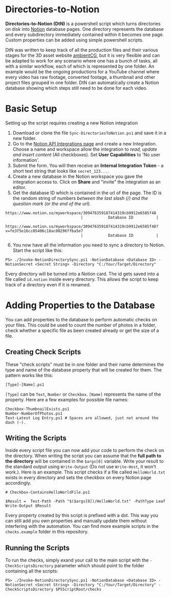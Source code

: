 # Directories-to-Notion
 
**Directories-to-Notion (DtN)** is a powershell script which turns directories on disk into [Notion](https://notion.so) database pages. One directory represents the database and every subdirectory immediately contained within it becomes one page. Custom properties can be added using simple powershell scripts.

DtN was written to keep track of all the production files and their various stages for the 3D asset website [ambientCG](https://ambientcg.com), but it is very flexible and can be adapted to work for any scenario where one has a bunch of tasks, all with a similar workflow, each of which is represented by one folder. 
An example would be the ongoing productions for a YouTube channel where every video has raw footage, converted footage, a thumbnail and other project files grouped in one folder. DtN can automatically create a Notion database showing which steps still need to be done for each video.

# Basic Setup
Setting up the script requires creating a new Notion integration
1. Download or clone the file `Sync-DirectoriesToNotion.ps1` and save it in a new folder.
2. Go to the [Notion API Integrations page](https://www.notion.so/my-integrations) and create a new Integration. 
Choose a name and workspace allow the integration to *read, update and insert content* (All checkboxes). Set **User Capabilities** to 'No user information'.
3. Submit the form. You will then receive an **Internal Integration Token** - a short text string that looks like `secret_123...`.
4. Create a new database in the Notion workspace you gave the integration access to. Click on **Share** and "invite" the integration as an editor.
5. Get the database ID which is contained in the url of the page. The ID is the random string of numbers *between the last slash (/) and the question mark (or the end of the url).*
```
https://www.notion.so/myworkspace/309476359187414319cb9912e6585f48
                                 |           Database ID          |

https://www.notion.so/myworkspace/309476359187414319cb9912e6585f48?v=fe3f5e16cc05406c18ac00296ffba5e7
                                 |           Database ID          |
```
6. You now have all the information you need to sync a directory to Notion. Start the script like this:

```
PS> ./Invoke-NotionDirectorySync.ps1 -NotionDatabase <Database ID> -NotionSecret <Secret String> -Directory "C:/Your/Target/Directory"
```
Every directory will be turned into a Notion card. The id gets saved into a file called `id.notion` inside every directory. This allows the script to keep track of a directory even if it is renamed.

# Adding Properties to the Database
You can add properties to the database to perform automatic checks on your files. This could be used to count the number of photos in a folder, check whether a specific file as been created already or get the size of a file.

## Creating Check Scripts
These "check scripts" must be in one folder and their name determines the type and name of the database property that will be created for them. The pattern works like this:
```
[Type]-[Name].ps1
```
`[Type]` can be `Text`, `Number` or `Checkbox`.
`[Name]` represents the name of the property.
Here are a few examples for possible file names:
```
Checkbox-ThumbnailExists.ps1
Number-NumberOfPhotos.ps1
Text-Latest Log Entry.ps1 # Spaces are allowed, just not around the dash (-).
```
## Writing the Scripts
Inside every script file you can now add your code to perform the check on the directory. When writing the script you can assume that the **full path to the directory** will be contained in the `$args[0]` variable. Write your result to the standard output using `Write-Output` (Do not use `Write-Host`, it won't work.).
Here is an example. This script checks if a file called `HelloWorld.txt` exists in every directory and sets the checkbox on every Notion page accordingly.
```
# Checkbox-ContainsHelloWorldFile.ps1

$Result =  Test-Path -Path "$($args[0])/HelloWorld.txt" -PathType Leaf
Write-Output $Result
```
Every property created by this script is prefixed with a dot. This way you can still add you own properties and manually update them without interfering with the automation.
You can find more example scripts in the `checks.example` folder in this repository.
## Running the Scripts
To run the checks, simply exand your call to the main script with the `-CheckScriptsDirectory` parameter which should point to the folder containing all the scripts:

```
PS> ./Invoke-NotionDirectorySync.ps1 -NotionDatabase <Database ID> -NotionSecret <Secret String> -Directory "C:/Your/Target/Directory" -CheckScriptsDirectory $PSScriptRoot/checks
```